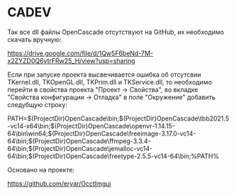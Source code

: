 # CADEV

Так все dll файлы OpenCascade отсутствуют на GitHub, их необходимо скачать вручную:

https://drive.google.com/file/d/1Qw5F6beNd-7M-x2ZYZD0Q6vtrFRw25_H/view?usp=sharing

Если при запуске проекта высвечивается ошибка об отсутсвии TKernel.dll, TKOpenGL.dll, TKPrim.dll и TKService.dll, то необходимо перейти в свойства проекта "Проект -> Свойства", во вкладке "Свойства конфигурации -> Отладка" в поле "Окружение" добавить следубщую строку:

PATH=$(ProjectDir)OpenCascade\bin;$(ProjectDir)OpenCascade\tbb2021.5-vc14-x64\bin;$(ProjectDir)OpenCascade\openvr-1.14.15-64\bin\win64;$(ProjectDir)OpenCascade\freeimage-3.17.0-vc14-64\bin;$(ProjectDir)OpenCascade\ffmpeg-3.3.4-64\bin;$(ProjectDir)OpenCascade\jemalloc-vc14-64\bin;$(ProjectDir)OpenCascade\freetype-2.5.5-vc14-64\bin;%PATH%

Основано на проекте:

https://github.com/eryar/OcctImgui
